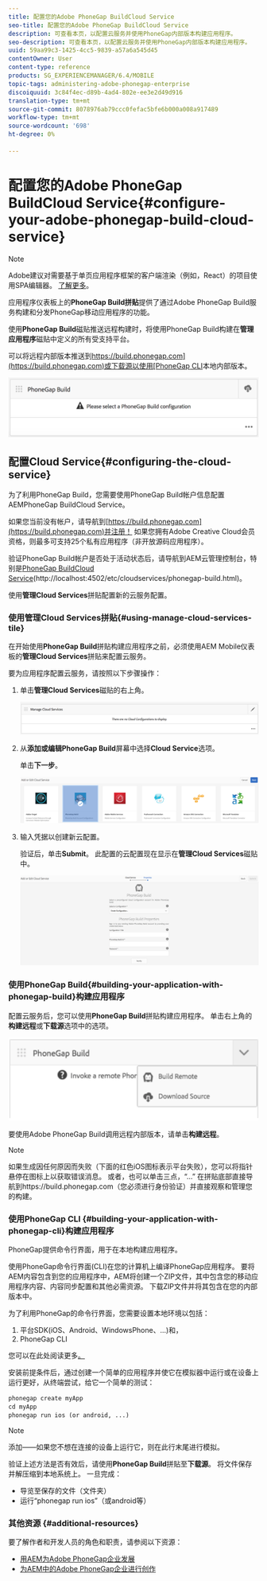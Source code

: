 ```yaml
---
title: 配置您的Adobe PhoneGap BuildCloud Service
seo-title: 配置您的Adobe PhoneGap BuildCloud Service
description: 可查看本页，以配置云服务并使用PhoneGap内部版本构建应用程序。
seo-description: 可查看本页，以配置云服务并使用PhoneGap内部版本构建应用程序。
uuid: 59aa99c3-1425-4cc5-9839-a57a6a545d45
contentOwner: User
content-type: reference
products: SG_EXPERIENCEMANAGER/6.4/MOBILE
topic-tags: administering-adobe-phonegap-enterprise
discoiquuid: 3c84f4ec-d89b-4ad4-802e-ee3e2d49d916
translation-type: tm+mt
source-git-commit: 8078976ab79ccc0fefac5bfe6b000a008a917489
workflow-type: tm+mt
source-wordcount: '698'
ht-degree: 0%

---
```



# 配置您的Adobe PhoneGap BuildCloud Service{#configure-your-adobe-phonegap-build-cloud-service}

>[!NOTE]
>
>Adobe建议对需要基于单页应用程序框架的客户端渲染（例如，React）的项目使用SPA编辑器。 [了解更多](/help/sites-developing/spa-overview.md)。

应用程序仪表板上的&#x200B;**PhoneGap Build拼贴**&#x200B;提供了通过Adobe PhoneGap Build服务构建和分发PhoneGap移动应用程序的功能。

使用&#x200B;**PhoneGap Build**&#x200B;磁贴推送远程构建时，将使用PhoneGap Build构建在&#x200B;**管理应用程序**&#x200B;磁贴中定义的所有受支持平台。

可以将远程内部版本推送到[https://build.phonegap.com](https://build.phonegap.com)或下载源以使用[PhoneGap CLI](https://docs.phonegap.com/references/phonegap-cli/)本地内部版本。

![PhoneGap Build拼贴](assets/chlimage_1-60.png)

## 配置Cloud Service{#configuring-the-cloud-service}

为了利用PhoneGap Build，您需要使用PhoneGap Build帐户信息配置AEMPhoneGap BuildCloud Service。

如果您当前没有帐户，请导航到[https://build.phonegap.com](https://build.phonegap.com)并注册！ 如果您拥有Adobe Creative Cloud会员资格，则最多可支持25个私有应用程序（非开放源码应用程序）。

验证PhoneGap Build帐户是否处于活动状态后，请导航到AEM云管理控制台，特别是[PhoneGap BuildCloud Service](http://localhost:4502/etc/cloudservices/phonegap-build.html)(http://localhost:4502/etc/cloudservices/phonegap-build.html)。

使用&#x200B;**管理Cloud Services**&#x200B;拼贴配置新的云服务配置。

### 使用管理Cloud Services拼贴{#using-manage-cloud-services-tile}

在开始使用&#x200B;**PhoneGap Build**&#x200B;拼贴构建应用程序之前，必须使用AEM Mobile仪表板的&#x200B;**管理Cloud Services**&#x200B;拼贴来配置云服务。

要为应用程序配置云服务，请按照以下步骤操作：

1. 单击&#x200B;**管理Cloud Services**&#x200B;磁贴的右上角。

   ![chlimage_1-61](assets/chlimage_1-61.png)

1. 从&#x200B;**添加或编辑PhoneGap Build**&#x200B;屏幕中选择&#x200B;**Cloud Service**&#x200B;选项。

   单击&#x200B;**下一步**。

   ![chlimage_1-62](assets/chlimage_1-62.png)

1. 输入凭据以创建新云配置。

   验证后，单击&#x200B;**Submit**。 此配置的云配置现在显示在&#x200B;**管理Cloud Services**&#x200B;磁贴中。

   ![chlimage_1-63](assets/chlimage_1-63.png)

### 使用PhoneGap Build{#building-your-application-with-phonegap-build}构建应用程序

配置云服务后，您可以使用&#x200B;**PhoneGap Build**&#x200B;拼贴构建应用程序。 单击右上角的&#x200B;**构建远程**&#x200B;或&#x200B;**下载源**&#x200B;选项中的选项。

![chlimage_1-64](assets/chlimage_1-64.png)

要使用Adobe PhoneGap Build调用远程内部版本，请单击&#x200B;**构建远程**。

>[!NOTE]
>
>如果生成因任何原因而失败（下面的红色iOS图标表示平台失败），您可以将指针悬停在图标上以获取错误消息。 或者，也可以单击三点，“...” 在拼贴底部直接导航到https://build.phonegap.com（您必须进行身份验证）并直接观察和管理您的构建。

### 使用PhoneGap CLI {#building-your-application-with-phonegap-cli}构建应用程序

PhoneGap提供命令行界面，用于在本地构建应用程序。

使用PhoneGap命令行界面(CLI)在您的计算机上编译PhoneGap应用程序。 要将AEM内容包含到您的应用程序中，AEM将创建一个ZIP文件，其中包含您的移动应用程序内容、内容同步配置和其他必需资源。 下载ZIP文件并将其包含在您的内部版本中。

为了利用PhoneGap的命令行界面，您需要设置本地环境以包括：

1. 平台SDK(iOS、Android、WindowsPhone、...)和，
1. PhoneGap CLI

您可以在此处阅读更多[。](https://docs.phonegap.com/references/phonegap-cli/)

安装前提条件后，通过创建一个简单的应用程序并使它在模拟器中运行或在设备上运行更好，从终端尝试，给它一个简单的测试：

```xml
phonegap create myApp
cd myApp
phonegap run ios (or android, ...)
```

>[!NOTE]
>
>添加——如果您不想在连接的设备上运行它，则在此行末尾进行模拟。

验证上述方法是否有效后，请使用&#x200B;**PhoneGap Build**&#x200B;拼贴至&#x200B;**下载源**。 将文件保存并解压缩到本地系统上。 一旦完成：

* 导览至保存的文件（文件夹）
* 运行“phonegap run ios”（或android等）

### 其他资源 {#additional-resources}

要了解作者和开发人员的角色和职责，请参阅以下资源：

* [用AEM为Adobe PhoneGap企业发展](/help/mobile/developing-in-phonegap.md)
* [为AEM中的Adobe PhoneGap企业进行创作](/help/mobile/phonegap.md)
